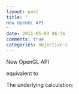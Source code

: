 ```yaml
---
layout: post
title: "
New OpenGL API
"
date: 2011-05-03 06:56
comments: true
categories: objective-c
---
```


New OpenGL API


equivalent to


The underlying calculation:

